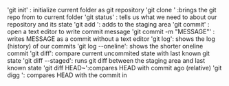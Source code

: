 'git init' : initialize current folder as git repository
'git clone <URL>' :brings the git repo from <URL> to current folder 
'git status' : tells us what we need to about our repository and its state 
'git add <FILE>': adds <FILE> to the staging area 
'git commit' : open a text editor to write commit message 
'git commit -m "MESSAGE"' : writes MESSAGE as a commit without a text editor 
'git log': shows the log (history) of our commits 
	'git log --oneline': shows the shorter oneline commit
'git diff': compare current uncommited state with last known git state 
	'git diff --staged': runs git diff between the staging area and last known state 
'git diff HEAD~<NUMBER>':compares HEAD with commit <NUMBER> ago (relative)
'git digg <HASH>': compares HEAD with the commit in <HASH>
